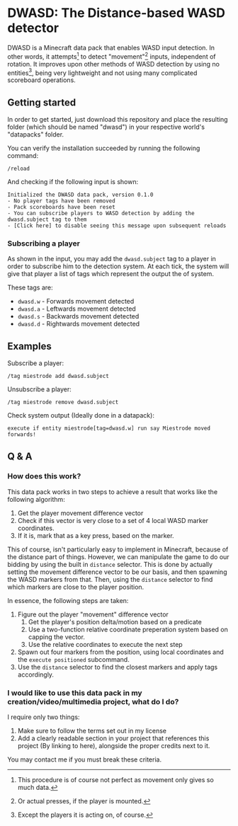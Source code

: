 # DWASD: The **D**istance-based **WASD** detector
DWASD is a Minecraft data pack that enables WASD input detection. In other words, it attempts[^1] to detect "movement"[^2] inputs, independent of rotation.
It improves upon other methods of WASD detection by using no entities[^3], being very lightweight and not using many complicated scoreboard operations.

## Getting started
In order to get started, just download this repository and place the resulting folder (which should be named "dwasd") in your respective world's "datapacks" folder.

You can verify the installation succeeded by running the following command:
```
/reload
```
And checking if the following input is shown:
```
Initialized the DWASD data pack, version 0.1.0
- No player tags have been removed
- Pack scoreboards have been reset
- You can subscribe players to WASD detection by adding the dwasd.subject tag to them
- [Click here] to disable seeing this message upon subsequent reloads
```

### Subscribing a player
As shown in the input, you may add the `dwasd.subject` tag to a player in order to subscribe him to the detection system. At each tick, the system will give that player a list of tags which represent the output the of system.

These tags are:
- `dwasd.w` - Forwards movement detected
- `dwasd.a` - Leftwards movement detected
- `dwasd.s` - Backwards movement detected
- `dwasd.d` - Rightwards movement detected

## Examples
Subscribe a player:
```mcfunction
/tag miestrode add dwasd.subject
```
Unsubscribe a player:
```mcfunction
/tag miestrode remove dwasd.subject
```
Check system output (Ideally done in a datapack):
```mcfunction
execute if entity miestrode[tag=dwasd.w] run say Miestrode moved forwards!
```

## Q & A
### How does this work?
This data pack works in two steps to achieve a result that works like the following algorithm:
1. Get the player movement difference vector
2. Check if this vector is very close to a set of 4 local WASD marker coordinates.
3. If it is, mark that as a key press, based on the marker.

This of course, isn't particularly easy to implement in Minecraft, because of the distance part of things. However, we can manipulate the game to do our bidding by using the built in `distance` selector. This is done by actually setting the movement difference vector to be our basis, and then spawning the WASD markers from that.
Then, using the `distance` selector to find which markers are close to the player position.

In essence, the following steps are taken:
1. Figure out the player "movement" difference vector
   1. Get the player's position delta/motion based on a predicate
   2. Use a two-function relative coordinate preperation system based on capping the vector.
   3. Use the relative coordinates to execute the next step
2. Spawn out four markers from the position, using local coordinates and the `execute positioned` subcommand.
3. Use the `distance` selector to find the closest markers and apply tags accordingly.

### I would like to use this data pack in my creation/video/multimedia project, what do I do?
I require only two things:
1. Make sure to follow the terms set out in my license
2. Add a clearly readable section in your project that references this project (By linking to here), alongside the proper credits next to it.

You may contact me if you must break these criteria.

[^1]: This procedure is of course not perfect as movement only gives so much data.
[^2]: Or actual presses, if the player is mounted.
[^3]: Except the players it is acting on, of course.
